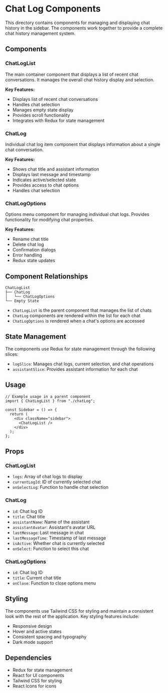 # Chat Log Components

This directory contains components for managing and displaying chat history in the sidebar. The components work together to provide a complete chat history management system.

## Components

### ChatLogList

The main container component that displays a list of recent chat conversations. It manages the overall chat history display and selection.

**Key Features:**

- Displays list of recent chat conversations
- Handles chat selection
- Manages empty state display
- Provides scroll functionality
- Integrates with Redux for state management

### ChatLog

Individual chat log item component that displays information about a single chat conversation.

**Key Features:**

- Shows chat title and assistant information
- Displays last message and timestamp
- Indicates active/selected state
- Provides access to chat options
- Handles chat selection

### ChatLogOptions

Options menu component for managing individual chat logs. Provides functionality for modifying chat properties.

**Key Features:**

- Rename chat title
- Delete chat log
- Confirmation dialogs
- Error handling
- Redux state updates

## Component Relationships

```
ChatLogList
├── ChatLog
│   └── ChatLogOptions
└── Empty State
```

- `ChatLogList` is the parent component that manages the list of chats
- `ChatLog` components are rendered within the list for each chat
- `ChatLogOptions` is rendered when a chat's options are accessed

## State Management

The components use Redux for state management through the following slices:

- `logSlice`: Manages chat logs, current selection, and chat operations
- `assistantSlice`: Provides assistant information for each chat

## Usage

```tsx
// Example usage in a parent component
import { ChatLogList } from "./chatLog";

const Sidebar = () => {
  return (
    <div className="sidebar">
      <ChatLogList />
    </div>
  );
};
```

## Props

### ChatLogList

- `logs`: Array of chat logs to display
- `currentLogId`: ID of currently selected chat
- `onSelectLog`: Function to handle chat selection

### ChatLog

- `id`: Chat log ID
- `title`: Chat title
- `assistantName`: Name of the assistant
- `assistantAvatar`: Assistant's avatar URL
- `lastMessage`: Last message in chat
- `lastMessageTime`: Timestamp of last message
- `isActive`: Whether chat is currently selected
- `onSelect`: Function to select this chat

### ChatLogOptions

- `id`: Chat log ID
- `title`: Current chat title
- `onClose`: Function to close options menu

## Styling

The components use Tailwind CSS for styling and maintain a consistent look with the rest of the application. Key styling features include:

- Responsive design
- Hover and active states
- Consistent spacing and typography
- Dark mode support

## Dependencies

- Redux for state management
- React for UI components
- Tailwind CSS for styling
- React Icons for icons
